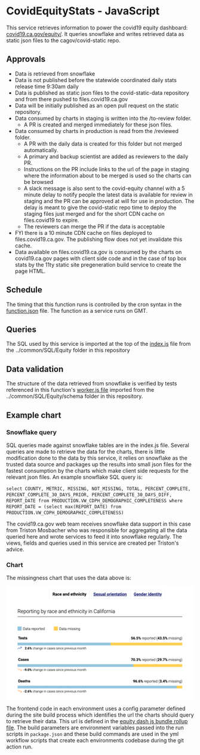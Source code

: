 # CovidEquityStats - JavaScript

This service retrieves information to power the covid19 equity dashboard: <a href="https://covid19.ca.gov/equity/">covid19.ca.gov/equity/</a>. It queries snowflake and writes retrieved data as static json files to the cagov/covid-static repo.


## Approvals

- Data is retrieved from snowflake
- Data is not published before the statewide coordinated daily stats release time 9:30am daily
- Data is published as static json files to the covid-static-data repository and from there pushed to files.covid19.ca.gov
- Data will be initially published as an open pull request on the static repository. 
- Data consumed by charts in staging is written into the /to-review folder. 
  - A PR is created and merged immediately for these json files.
- Data consumed by charts in production is read from the /reviewed folder. 
  - A PR with the daily data is created for this folder but not merged automatically. 
  - A primary and backup scientist are added as reviewers to the daily PR.
  - Instructions on the PR include links to the url of the page in staging where the information about to be merged is used so the charts can be browsed
  - A slack message is also sent to the covid-equity channel with a 5 minute delay to notify people the latest data is available for review in staging and the PR can be approved at will for use in production. The delay is meant to give the covid-static repo time to deploy the staging files just merged and for the short CDN cache on files.covid19 to expire.
  - The reviewers can merge the PR if the data is acceptable
- FYI there is a 10 minute CDN cache on files deployed to files.covid19.ca.gov. The publishing flow does not yet invalidate this cache.
- Data available on files.covid19.ca.gov is consumed by the charts on covid19.ca.gov pages with client side code and in the case of top box stats by the 11ty static site pregeneration build service to create the page HTML.


## Schedule

The timing that this function runs is controlled by the cron syntax in the <a href="function.json">function.json</a> file. The function as a service runs on GMT.

## Queries

The SQL used by this service is imported at the top of the <a href="index.js">index.js</a> file from the ../common/SQL/Equity folder in this repository

## Data validation

The structure of the data retrieved from snowflake is verified by tests referenced in this function's <a href="worker.js">worker.js file</a> imported from the ../common/SQL/Equity/schema folder in this repository.


## Example chart

### Snowflake query

SQL queries made against snowflake tables are in the index.js file. Several queries are made to retrieve the data for the charts, there is little modification done to the data by this service, it relies on snowflake as the trusted data source and packages up the results into small json files for the fastest consumption by the charts which make client side requests for the relevant json files. An example snowflake SQL query is: 

```
select COUNTY, METRIC, MISSING, NOT_MISSING, TOTAL, PERCENT_COMPLETE, PERCENT_COMPLETE_30_DAYS_PRIOR, PERCENT_COMPLETE_30_DAYS_DIFF, REPORT_DATE from PRODUCTION.VW_CDPH_DEMOGRAPHIC_COMPLETENESS where REPORT_DATE = (select max(REPORT_DATE) from PRODUCTION.VW_CDPH_DEMOGRAPHIC_COMPLETENESS)
```

The covid19.ca.gov web team receives snowflake data support in this case from Triston Mosbacher who was responsible for aggregating all the data queried here and wrote services to feed it into snowflake regularly. The views, fields and queries used in this service are created per Triston's advice.

### Chart

The missingness chart that uses the data above is:

<img src="img/missingness-chart.png" />

The frontend code in each environment uses a config parameter defined during the site build process which identifies the url the charts should query to retrieve their data. This url is defined in the <a href="https://github.com/cagov/covid19/blob/master/src/js/equity-dash/rollup.config.js">equity dash js bundle rollup file</a>. The build parameters are environment variables passed into the run scripts in ```package.json``` and these build commands are used in the yml workflow scripts that create each environments codebase during the git action run.




